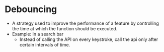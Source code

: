 # Debouncing
- A strategy used to improve the performance of a feature by controlling the time at which the function should be executed.
- Example: In a search bar
  - Instead of calling the API on every keystroke, call the api only after certain intervals of time.